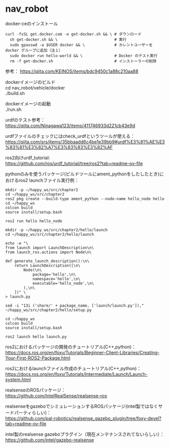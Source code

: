 # nav_robot

docker-ceのインストール

```
curl -fsSL get.docker.com -o get-docker.sh && \ # ダウンロード
  sh get-docker.sh && \                         # 実行
  sudo gpasswd -a $USER docker && \             # カレントユーザーを docker グループに追加（注１）
  sudo docker run hello-world && \              # Docker のテスト実行
  rm -f get-docker.sh                           # インストーラーの削除
```
参考：
https://qiita.com/KEINOS/items/bdc9450c1a88c210aa88

dockerイメージのビルド  
cd nav_robot/vehicle/docker  
./build.sh  

dockerイメージの起動  
./run.sh

urdfのテスト参考：  
https://qiita.com/Ninagawa123/items/411746933d221cb43e9d

urdfファイルのチェックにはcheck_urdfというツールが使える：  
https://qiita.com/srs/items/35bbaadd6c4be1e39bb9#urdf%E3%81%AE%E3%83%81%E3%82%A7%E3%83%83%E3%82%AF

ros2向けurdf_tutorial:  
https://github.com/ros/urdf_tutorial/tree/ros2?tab=readme-ov-file

pythonのみを使うパッケージ(ビルドツールにament_pythonをしたしたとき)におけるros2 launchファイル実行例：

```
mkdir -p ~/happy_ws/src/chapter2
cd ~/happy_ws/src/chapter2
ros2 pkg create --build-type ament_python --node-name hello_node hello
cd ~/happy_ws
colcon build
source install/setup.bash

ros2 run hello hello_node

mkdir -p ~/happy_ws/src/chapter2/hello/launch
cd ~/happy_ws/src/chapter2/hello/launch

echo -e "\
from launch import LaunchDescription\n\
from launch_ros.actions import Node\n\

def generate_launch_description():\n\
    return LaunchDescription([\n\
        Node(\n\
            package='hello',\n\
            namespace='hello',\n\
            executable='hello_node',\n\
        ),\n\
    ])" \
> launch.py

sed -i "13i ('share/' + package_name, ['launch/launch.py'])," ~/happy_ws/src/chapter2/hello/setup.py

cd ~/happy_ws
colcon build
source install/setup.bash

ros2 launch hello launch.py
```
ros2におけるパッケージの開発のチュートリアル(C++,python)：  
https://docs.ros.org/en/foxy/Tutorials/Beginner-Client-Libraries/Creating-Your-First-ROS2-Package.html

ros2におけるlaunchファイル作成のチュートリアル(C++,python)：  
https://docs.ros.org/en/foxy/Tutorials/Intermediate/Launch/Launch-system.html

realsenseのROSパッケージ：  
https://github.com/IntelRealSense/realsense-ros

realsenseをgazeboでシミュレーションするROSパッケージ(intel製ではなくサードパーティらしい)：  
https://github.com/pal-robotics/realsense_gazebo_plugin/tree/foxy-devel?tab=readme-ov-file

intel製のrealsense gazeboプラグイン（現在メンテナンスされてないらしい）：   
https://github.com/intel/gazebo-realsense
